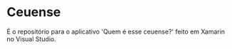 # Ceuense
É o repositório para o aplicativo 'Quem é esse ceuense?' feito em Xamarin no Visual Studio.
